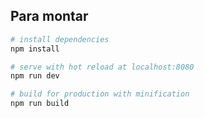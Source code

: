## Para montar

``` bash
# install dependencies
npm install

# serve with hot reload at localhost:8080
npm run dev

# build for production with minification
npm run build
```

